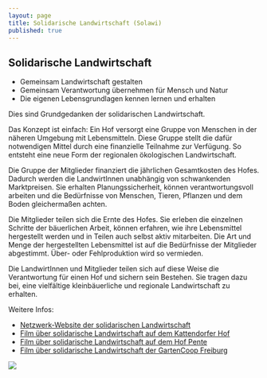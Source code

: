 ```yaml
---
layout: page
title: Solidarische Landwirtschaft (Solawi)
published: true
---
```


## Solidarische Landwirtschaft

- Gemeinsam Landwirtschaft gestalten
- Gemeinsam Verantwortung übernehmen für Mensch und Natur
- Die eigenen Lebensgrundlagen kennen lernen und erhalten

Dies sind Grundgedanken der solidarischen Landwirtschaft. 

Das Konzept ist einfach: Ein Hof versorgt eine Gruppe von Menschen in der näheren Umgebung mit Lebensmitteln. Diese Gruppe stellt die dafür notwendigen Mittel durch eine finanzielle Teilnahme zur Verfügung. So entsteht eine neue Form der regionalen ökologischen Landwirtschaft.

Die Gruppe der Mitglieder finanziert die jährlichen Gesamtkosten des Hofes. Dadurch werden die LandwirtInnen unabhängig von schwankenden Marktpreisen. Sie erhalten Planungssicherheit, können verantwortungsvoll arbeiten und die Bedürfnisse von Menschen, Tieren, Pflanzen und dem Boden gleichermaßen achten. 

Die Mitglieder teilen sich die Ernte des Hofes. Sie erleben die einzelnen Schritte der bäuerlichen Arbeit, können erfahren, wie ihre Lebensmittel hergestellt werden und in Teilen auch selbst aktiv mitarbeiten. Die Art und Menge der hergestellten Lebensmittel ist auf die Bedürfnisse der Mitglieder abgestimmt. Über- oder Fehlproduktion wird so vermieden. 

Die LandwirtInnen und Mitglieder teilen sich auf diese Weise die Verantwortung für einen Hof und sichern sein Bestehen. Sie tragen dazu bei, eine vielfältige kleinbäuerliche und regionale Landwirtschaft zu erhalten.

Weitere Infos:

- [Netzwerk-Website der solidarischen Landwirtschaft](http://www.solidarische-landwirtschaft.org/)
- [Film über solidarische Landwirtschaft auf dem Kattendorfer Hof](http://www.ndr.de/fernsehen/Der-Pakt-mit-dem-Bauern,naturnah1216.html)
- [Film über solidarische Landwirtschaft auf dem Hof Pente](http://www.ndr.de/fernsehen/sendungen/schoenes_landleben/Hof-Pente,sendung447932.html)
- [Film über solidarische Landwirtschaft der GartenCoop Freiburg](http://www.cinerebelde.org/die-strategie-der-krummen-gurken-p-121.html)


![]({{site.baseurl}}/public/images/alle_im_heu.jpg)
